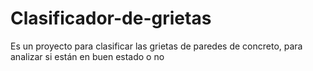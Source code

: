 # Clasificador-de-grietas
Es un proyecto para clasificar las grietas de paredes de concreto, para analizar si están en buen estado o no 
